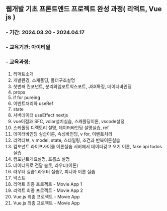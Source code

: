 ## 웹개발 기초 프론트엔드 프로젝트 완성 과정( 리액트, Vue js )

### - 기간: 2024.03.20 - 2024.04.17
### - 교육기관: 아이티윌
### - 교육과정:
1. 리액트소개
2. 개발환경, 스캐폴딩, 폴더구조설명
3. 첫번째 컨포넌트, 분리와임포트익스포트, JSX특징, 데이터바인딩
4. props  
5. if for pureing 
6. 이벤트처리와 useRef
7. state
8. 서버데이터 useEffect nextjs 
9. vue이점과 SFC, volar설치실습, 스캐폴딩이론, vscode설정 
10. 스케폴딩 디렉토리 설명, 데이터바인딩 설명실습, ref 
11. 데이터바인딩 실습이론, 속성바인딩, v for, 이벤트처리
12. 리액티브, v model, state, 스타일링, 조건과 반복이론실습
13. 컴포넌트 라이프사이클 이론실습 서버에서 데이터갖고 오기 이론, fake api todos 실습
14. 컴포넌트개요설명, 프롭스 설명
15. 데이터위로 전달 슬롯, 라우터(이론)
16. 라우터 실습1,라우터 실습2, 피니아 이론 실습
17. 넉스트
18. 리액트 최종 프로젝트 - Movie App 1 
19. 리액트 최종 프로젝트 - Movie App 2 
20. Vue.js 최종 프로젝트 - Movie App  
21. Vue.js 최종 프로젝트 - Movie App  
